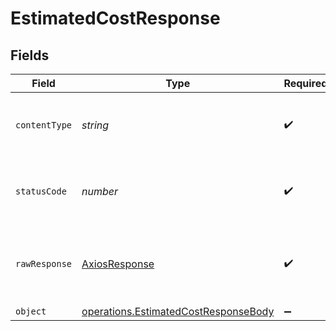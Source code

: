 # EstimatedCostResponse


## Fields

| Field                                                                                        | Type                                                                                         | Required                                                                                     | Description                                                                                  |
| -------------------------------------------------------------------------------------------- | -------------------------------------------------------------------------------------------- | -------------------------------------------------------------------------------------------- | -------------------------------------------------------------------------------------------- |
| `contentType`                                                                                | *string*                                                                                     | :heavy_check_mark:                                                                           | HTTP response content type for this operation                                                |
| `statusCode`                                                                                 | *number*                                                                                     | :heavy_check_mark:                                                                           | HTTP response status code for this operation                                                 |
| `rawResponse`                                                                                | [AxiosResponse](https://axios-http.com/docs/res_schema)                                      | :heavy_check_mark:                                                                           | Raw HTTP response; suitable for custom response parsing                                      |
| `object`                                                                                     | [operations.EstimatedCostResponseBody](../../models/operations/estimatedcostresponsebody.md) | :heavy_minus_sign:                                                                           | conversation                                                                                 |